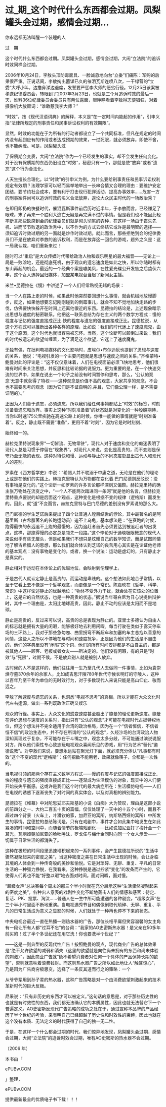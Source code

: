 # 过_期_这个时代什么东西都会过期。凤梨罐头会过期，感情会过期...

你永远都无法叫醒一个装睡的人

过　期

这个时代什么东西都会过期。凤梨罐头会过期，感情会过期，大闹“立法院”的追诉时效同样会过期。

2006年10月24日，李敖头顶防毒面具、一脸诚恳地向台“立委”们痛陈：军购的后果很严重。正说话间，李敖掏出蓄谋已久的催泪瓦斯连喷八次，一干绿营的“立委”大呼小叫，边撸鼻涕边退席，发誓要严惩李大师的恶劣行径。12月25日该案被移送纪律委员会，转眼到了2007年3月23日，也就是三个月追诉时效的最后一天，谁料36位纪律委员会委员只有两位露面，眼睁睁看着李敖得志便猖狂，对着摄像机大放厥词：“谁敢惹我李大师？”

“时效”，按《现代汉语词典》的解释，本义是“在一定时间内能起的作用”，引申义指“法律所规定的刑事责任和民事诉讼权利的有效期限”。

显然，时效的功能在于为所有的行动者都设立了一个共同标准，但凡在规定的时间内没有起到应有的作用或者达成预期的效果，一过死限，就必须放弃，即使不舍，也不能纠缠。可是，凤梨罐头过

了保质期会变质，大闹“立法院”作为一个已经发生的事实，却不会发生任何变化。对于没有保质期的东西仍旧设立“时效”，秘密只有一个，那就是使“放弃”或者“遗忘”这个行为合法化。

人天生擅长合理化。以“时效”的引申义为例，为什么要给刑事责任和民事诉讼权利规定有效期？法理学家可以轻而易举地举出一长串合情又合理的理由：要维护安定团结，要节约社会成本，要有利于打击现行犯罪活动、提高办事效率……危害一方的刑事案件尚可以追诉时效的名义合法放弃，遑论大众民主时代的一场政治秀？

在即用即扔的快餐时代，催泪瓦斯事件前后历时近半年，于李敖而言，已经赚足了眼球，末了再来一个胜利大逃亡无疑是再完满不过的事情。但是我们也不能因此轻率断言那些缺席到会的纪律委员们就是彻头彻尾的孬种，在这样一场由于丧失先机、进而节节败退的政治秀中，以不作为的方式去终结它或许是最明智的选择——须知追诉时效过期的另一面就是炒作时效过期。就此而言，那些拒绝到会的纪律委员们不是在放弃对李敖的追诉权利，而是在放弃这一回合的游戏，题外之义是：这一局我认栽，咱们重新来过！

随时可以“重启”是大众传媒时代带给政治人物和娱乐明星的最大福音——无论上一局是一败涂地，还是彻底死机，由于观众的遗忘速度是如此之快，所以你随时都有东山再起的机会。最近的一个经典个案是璩美凤，在性爱光碟公开发售之后蛰伏六年，这个女人选择回归媒体，加盟某电视台当起了新闻女主播。

米兰•昆德拉在《慢》中讲述了一个人们经常熟视无睹的场景：

当一个人在路上走的时候，如果此时他突然要回想什么事情，就会机械地放慢脚步，反之，如果他想要忘记刚刚碰到的倒霉事儿，就会不知不觉地加快走路的步伐，仿佛要快快躲开在时间上还离他很近的东西。昆德拉的结论是，上述现象暗示出思想与速度的秘密联系，他把这一联系总结为存在主义的两个数学方程式：慢的程度与记忆的强度直接成正比.快的程度与遗忘的强度直接成正比。昆德拉说，从这个方程式可以推断出各种各样的原理，比如说：我们的时代迷上了速度魔鬼，由于这个原因，这个时代也就很容易被忘怀。当然，这个论断可以颠倒过来说：我们的时代被遗忘的欲望纠缠着，为了满足这个欲望，它迷上了速度魔鬼。

无独有偶，在批判电视媒体的文化影响时，皮埃尔•布尔迪厄也提到了思想与速度的关系，他说：“电视引发的一个主要问题就是思想与速度之间的关系。”齐格蒙特•鲍曼对此的评论是：“这不仅仅意味着，人们在电视面前必须飞快地思考，他们很难有时间来关注思想，并反思和比较论据的说服力。更为重要的是，在一个快速交流的世界中，如果在说出一个句子之前没有时间暂停和思考，那么，‘公认的观念’无意中就获得了特权——这种观念是价值不高的观念，大家共享的观念，不会也不需要思考的观念（因为它们是不证自明的.并且，它们像公理一样，是不需要证明的）。”

正因为人们善于遗忘，必须遗忘，所以我们给任何事物都贴上“时效”的标签，时刻准备着遗忘和放弃。事实上这种“时刻准备着”的状态就是对变化的一种殷殷期待，当你以时速175公里疾驰在高速公路上的时候，你唯一能做的事情就是“时刻准备着”。反之，静止既不需要“准备”，更用不着“时刻”，因为它是时时刻刻、

始终如一的。

赫拉克里特说现象界“一切皆流、无物常驻”，现代人对于速度和变化的痴迷表明了现代人总是习惯于停留在“现象界”。对现代人来说，变化是高贵的，而不变则是保守乃至无能的表现。这种对待快和慢、运动与静止的不同态度彰显出古代人和现代人的差别。

罗素在《西方哲学史》中说：“希腊人并不耽溺于中庸之道，无论是在他们的理论上或是在他们的实践上。赫拉克里特认为万物都在变化着.巴门尼德则反驳说：没有事物是变化的。”这个论断一如罗素的许多言论那样深刻又偏颇。赫拉克里特的确主张万物处在流变之中，“一个人不能两次踏进同一条河”就是他的名言，但赫拉克里特重点要说的却是后面这个观点，这种变化是根据不变的规律（逻格斯）而发生的。因此，就“道”不变而言，赫拉克里特与巴门尼德的差别没有罗素说的那么大。

巴门尼德的学生芝诺后来提出了四个让普通人瞠目结舌的悖论，其中最著名的是阿基里斯（古希腊著名的长跑运动员）追不上乌龟，基本想法是：“在赛跑的时候，跑得最快的永远追不上跑的最慢的，因为追赶者首先必须要达到被追赶者的出发点，这样，那跑得慢的必定总是领先一段路。”这个悖论对于通晓极限概念的现代人来说似乎有些无厘头，但是如果我们不想只是炫耀自己的数学知识，而是试图同情地了解古希腊人的思想，那么我们就会体认到芝诺的良苦用心其实是在论证他老师的基本观点：没有事物是变化的。或者，换一个说法：运动是虚幻的，只有静止才是真实的。

静止相对于运动在本体论上的优越地位，会映射到伦理学上，

于是古代人就认定静止是高贵的，而运动是卑贱的。这个想法如此地合乎常情，以至于它看上去不像是一个哲学观念，而更像是一个常识。陈嘉映在《哲学、科学、常识》中这样论述静止的优越地位：“物体不受外力干扰，就会处在它该处的位置上，这是它的自然状态，也是一种高贵的状态。”据说当年哥白尼为日心说提供辩护时，其中一个理由是，太阳比地球高贵，因此，静止不动的应该是太阳而不是地球。

静止是高贵的，反过来可以说，高贵的总是表现为静止的。亚里士多德认为自由人的标志就是拥有大量的闲暇，能够极好地去利用闲暇。每当行驶在类似于露天停车场的三环路上，我对于那些急匆匆、曲里拐弯不断超车和加塞的车主总抱以善意的同情，这些人之所以不停地在与时间和速度抗争，正是因为他们的生活是不自由的，他们的字典里没有“闲暇”这个词，他们的所有时间安排都是不由自主的，都是被其他人——顾客、老板或者女友——所决定的。他们没有闲暇，有的只是“时效”与“死限”，过期不候，不是放弃别人就是被别人放弃。

古时候的人不是这样的，他们往往用一生乃至几代人去做同一件事情，比如为袁崇焕守墓370余年的佘家人，比如成吉思汗陵780年世代守候长明灯的守陵人，这种以百年乃至千年为单位的无时效行为，对于多数现代人来说只能是高山仰止、敬而远之。

李敖了解速度与遗忘的关系，也洞悉“电视不思考”的真相，所以才能在大众文化时代左右逢源，做出一系列既政治正确又娱乐

观众的行径。事实上，大众文化的蜕变速度甚至超出了鲍曼的理论更新速度。鲍曼在评价思想与速度的关系时，指出只有“公认的观念”才可能在电视时代占据特权地位，但这个想法并不完全适用于台湾的政治格局，因为在一个“信者恒信，不信者恒不信”的政治生态中，并不存在所谓的“公认的观念”，久经沙场的台湾政治人物深知真理过于复杂，不可能存在于斗嘴之中，观念太多分歧，不可能通过演说说服对方，所以他们索性专心致志玩电视观众喜闻乐见的游戏，用“行为艺术”替代“道德说教”。对李敖们来说，要想永远站在聚光灯下面，就必须充分体认“凡事都有时效”这个不变的现代“逻格斯”：任何招数不能用老，效果就像筷子，全都是一次性的。

当电视引领的那两个存在主义数学方程式——慢的程度与记忆的强度直接成正比.快的程度与遗忘的强度直接成正比——逐渐成为生活模仿的对象，现实中的人们便开始丧失平衡感。这或许是我们这个时代的最大病症所在：生活模仿电视——人们在电视的诱惑下逐渐丧失了对时间的真实体会，以及对真相的辨别能力。

昆德拉在《帷幕》中对陀思妥耶夫斯基的小说《白痴》大为赞叹，理由是这部小说的前四分之一、大约二百五十页的篇幅，仅仅处理了一天中的十五个小时，而且不超过四个背景（火车上，叶潘钦的家，加尼亚的寓所，纳斯塔西娅的寓所）中所发生的事情。昆德拉的总结陈词是，只有在戏剧中，事件才会如此集中地发生在如此紧凑的时间和空间中，而随着情节的极端戏剧化——比如说加尼亚打了梅什金一个耳光，瓦丽娅朝加尼亚的脸吐唾沫，罗戈任与梅什金同时向同一个女人示爱——一切属于日常生活的都消失了。

这种在极短的时间段里迅速堆积起来的一系列事件，会产生昆德拉所说的“生活中骤然凝聚起来的密度之美”，当这种密度之美在日常生活中出现的时候，会让身临其境的人体会到一种传奇般的美妙和愉悦。它是对琐碎、无聊、重复、平凡的日常生活的一种强力挣脱，在我看来，这种挣脱是通过拧紧“变化”的发条而产生的，它使得人们再也不能“好整以暇”地去面对时间，面对闲暇，面对慢。

“超级女声”总决赛每个周末的那三个半小时就在充分展示这种“生活骤然凝聚起来的密度之美”，各种出人意表的戏剧性变化不断地轰击人们的情感和感官：待定、复活、PK、投票、淘汰……普通人在一生中所可能遭遇的各种剧变，“超级女声”在三个半小时里面不断地重演。当电视选秀节目和偶像剧取代琐碎、无聊、重复、平凡的日常生活成为意义之显影的时候，人们就处于一种再也停不下来的状态。

中央电视台最近一直在热播一则热水器的广告，那位长相平庸但笑容温馨的女主角有一段让所有人都“过耳不忘”的台词：“我家的AO史密斯热水器！是父亲在50多年前买的！过了半个多世纪还在用它洗！你也要洗半个世纪？”

——这是一则典型的反现代性广告！按照鲍曼的观点，现代商业广告的总体效果是“绝不允许欲望的减弱和消失（这里的欲望就是向往尚未拥有的东西和尚未体验的刺激）”，因此商业广告就“绝不希望消费者对任何一个具体的产品保持长期的欲望”，否则就意味着浪费钱财。而这则热水器广告之所以如此地让人“触耳惊心”，乃是因为广告商穷极思变，选择了一条反其道而行之的策略：一个

从爷爷辈用到孙子辈的热水器，这种广告策略是对一个由消费欲望刺激起来的技术革新时代的巨大反叛。

尼采说：“只有非历史的东西才可以被定义。”这句话的意思是，对于那些历史性的也就是有时效性的东西，我们都无法确认它的本质属性，因此也就无法替它下一个普遍定义。AO史密斯反现代广告策略的成功之处在于，通过宣称本品牌的产品经历了半个世纪的考验，来表明自己已经超越了历史性和时效性的束缚，因此也就在这个没有本质、无法定义的时代获得了自己的独一无二性。

于是，在这样一个什么都会过期的时代，我们惊异地发现，凤梨罐头会过期，感情会过期，大闹“立法院”的追诉时效会过期，唯有AO史密斯的热水器不会过期。

（2006 年）

本书由「

ePUBw.COM

」整理，

ePUBw.COM

提供最新最全的优质电子书下载！！！